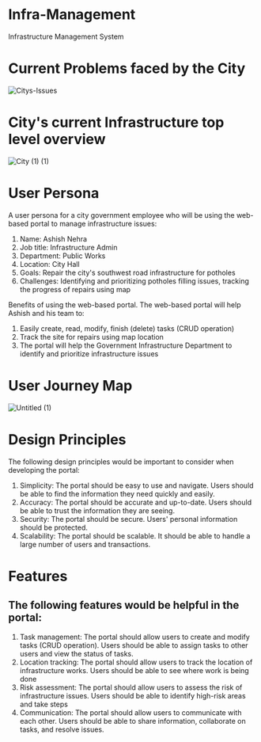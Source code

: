 # Infra-Management

Infrastructure Management System 

# Current Problems faced by the City

![Citys-Issues](https://github.com/MiHawkStackOverFlow/Infra-Management/assets/20744146/6a36faad-8b48-43b2-8eb7-4b6370d85cb0)

# City's current Infrastructure top level overview

![City (1) (1)](https://github.com/MiHawkStackOverFlow/Infra-Management/assets/20744146/e3dec576-fba8-40c5-9d44-d38f827bce9d)

# User Persona 

A user persona for a city government employee who will be using the web-based portal to manage infrastructure issues:

1. Name: Ashish Nehra
2. Job title: Infrastructure Admin
3. Department: Public Works
4. Location: City Hall
5. Goals: Repair the city's southwest road infrastructure for potholes
6. Challenges: Identifying and prioritizing potholes filling issues, tracking the progress of repairs using map

Benefits of using the web-based portal. The web-based portal will help Ashish and his team to:
1. Easily create, read, modify, finish (delete) tasks (CRUD operation)
2. Track the site for repairs using map location
3. The portal will help the Government Infrastructure Department to identify and prioritize infrastructure issues

# User Journey Map

![Untitled (1)](https://github.com/MiHawkStackOverFlow/Infra-Management/assets/20744146/85af13e6-972c-447c-bce4-dafad764bdac)

# Design Principles

The following design principles would be important to consider when developing the portal:

1. Simplicity: The portal should be easy to use and navigate. Users should be able to find the information they need quickly and easily.
2. Accuracy: The portal should be accurate and up-to-date. Users should be able to trust the information they are seeing.
3. Security: The portal should be secure. Users' personal information should be protected.
4. Scalability: The portal should be scalable. It should be able to handle a large number of users and transactions.

# Features

## The following features would be helpful in the portal:

1. Task management: The portal should allow users to create and modify tasks (CRUD operation). Users should be able to assign tasks to other users and view the status of tasks.
2. Location tracking: The portal should allow users to track the location of infrastructure works. Users should be able to see where work is being done
3. Risk assessment: The portal should allow users to assess the risk of infrastructure issues. Users should be able to identify high-risk areas and take steps
4. Communication: The portal should allow users to communicate with each other. Users should be able to share information, collaborate on tasks, and resolve issues.
